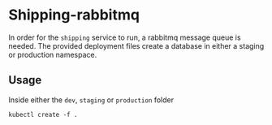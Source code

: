 # Shipping-rabbitmq

In order for the `shipping` service to run, a rabbitmq message queue is needed.
The provided deployment files create a database in either a staging or production namespace.

## Usage
Inside either the `dev`, `staging` or `production` folder

```
kubectl create -f .
```
